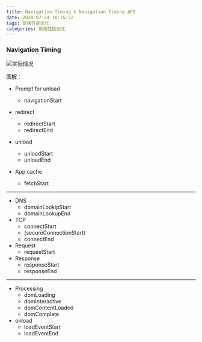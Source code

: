 ```yaml
---
title: Navigation Timing & Navigation Timing API
date: 2020-07-24 10:35:22
tags: 前端性能优化
categories: 前端性能优化
---
```

### Navigation Timing
![实际情况](http://qcukvp3iz.bkt.clouddn.com/performance_timing_api.jpg)

图解：
* Prompt for unload
    * navigationStart

* redirect
    * redirectStart
    * redirectEnd
* unload
    * unloadStart
    * unloadEnd

* App cache
    * fetchStart

***

* DNS
    * domainLookipStart
    * domainLookupEnd
* TCP
    * connectStart
    * (secureConnectionStart)
    * connectEnd
* Request
    * requestStart
* Response
    * responseStart
    * responseEnd

***

* Processing
    * domLoading
    * domInteractive
    * domContentLoaded
    * domComplate
* onload
    * loadEventStart
    * loadEventEnd

